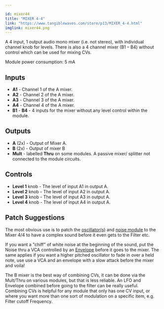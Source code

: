 ```yaml
---

id: mixer44
title: "MIXER 4-4"
link: "https://www.tangiblewaves.com/store/p13/MIXER_4-4.html"
imglink: mixer44.png
---
```





A 4 input, 1 output audio mono mixer (i.e. not stereo), with individual channel knob for levels. There is also a 4 channel mixer (B1 – B4) without control which can be used for mixing CVs.

Module power consumption: 5 mA

## Inputs

*   **A1** - Channel 1 of the A mixer.
*   **A2** - Channel 2 of the A mixer.
*   **A3** - Channel 3 of the A mixer.
*   **A4** - Channel 4 of the A mixer.
*   **B1** - **B4** - 4 inputs for the mixer without any level control within the module.

## Outputs

*   **A** (2x) - Output of Mixer A.
*   **B** (2x) - Output of mixer B
*   **Mult** - labelled **Thru** on some modules. A passive mixer/ splitter not connected to the module circuits.

## Controls

*   **Level 1** knob - The level of input A1 in output A.
*   **Level 2** knob - The level of input A2 in output A.
*   **Level 3** knob - The level of input A3 in output A.
*   **Level 4** knob - The level of input A4 in output A.

## Patch Suggestions

The most obvious use is to patch the [oscillator(s)](https://wiki.aemodular.com/pmwiki.php/AeManual/2OSCD) and [noise module](https://wiki.aemodular.com/pmwiki.php/AeManual/NOISE) to the Mixer 4/4 to have a complex sound before it even gets to the Filter etc.

If you want a "chiff" of white noise at the beginning of the sound, put the Noise thru a VCA controlled by an [Envelope](https://wiki.aemodular.com/pmwiki.php/AeManual/ADSR) before it goes to the mixer. The same applies if you want a higher pitched oscillator to fade in over a held note, use use a VCA and an envelope with a slow attack before the mixer and voila!

The B mixer is the best way of combining CVs, it can be done via the Mult/Thru on various modules, but that is less reliable. An LFO and Envelope combined before going to the filter can be really useful. Combining CVs is helpful for any module that only has one CV input, or where you want more than one sort of modulation on a specific item, e.g. Filter cutoff Frequency.






